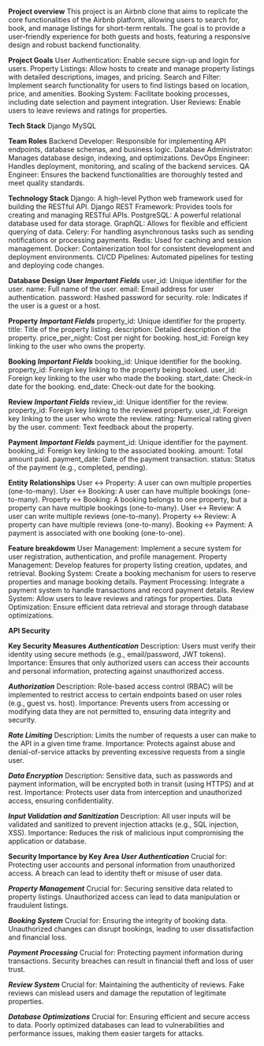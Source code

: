 **Project overview**
This project is an Airbnb clone that aims to replicate the core functionalities of the Airbnb platform, allowing users to search for, book, and manage listings for short-term rentals. The goal is to provide a user-friendly experience for both guests and hosts, featuring a responsive design and robust backend functionality.

**Project Goals**
User Authentication: Enable secure sign-up and login for users.
Property Listings: Allow hosts to create and manage property listings with detailed descriptions, images, and pricing.
Search and Filter: Implement search functionality for users to find listings based on location, price, and amenities.
Booking System: Facilitate booking processes, including date selection and payment integration.
User Reviews: Enable users to leave reviews and ratings for properties.

**Tech Stack**
Django
MySQL

**Team Roles**
Backend Developer: Responsible for implementing API endpoints, database schemas, and business logic.
Database Administrator: Manages database design, indexing, and optimizations.
DevOps Engineer: Handles deployment, monitoring, and scaling of the backend services.
QA Engineer: Ensures the backend functionalities are thoroughly tested and meet quality standards.

**Technology Stack**
Django: A high-level Python web framework used for building the RESTful API.
Django REST Framework: Provides tools for creating and managing RESTful APIs.
PostgreSQL: A powerful relational database used for data storage.
GraphQL: Allows for flexible and efficient querying of data.
Celery: For handling asynchronous tasks such as sending notifications or processing payments.
Redis: Used for caching and session management.
Docker: Containerization tool for consistent development and deployment environments.
CI/CD Pipelines: Automated pipelines for testing and deploying code changes.

**Database Design**
**User**
***Important Fields***
user_id: Unique identifier for the user.
name: Full name of the user.
email: Email address for user authentication.
password: Hashed password for security.
role: Indicates if the user is a guest or a host.

**Property**
***Important Fields***
property_id: Unique identifier for the property.
title: Title of the property listing.
description: Detailed description of the property.
price_per_night: Cost per night for booking.
host_id: Foreign key linking to the user who owns the property.

**Booking**
***Important Fields***
booking_id: Unique identifier for the booking.
property_id: Foreign key linking to the property being booked.
user_id: Foreign key linking to the user who made the booking.
start_date: Check-in date for the booking.
end_date: Check-out date for the booking.

**Review**
***Important Fields***
review_id: Unique identifier for the review.
property_id: Foreign key linking to the reviewed property.
user_id: Foreign key linking to the user who wrote the review.
rating: Numerical rating given by the user.
comment: Text feedback about the property.

**Payment**
***Important Fields***
payment_id: Unique identifier for the payment.
booking_id: Foreign key linking to the associated booking.
amount: Total amount paid.
payment_date: Date of the payment transaction.
status: Status of the payment (e.g., completed, pending).

**Entity Relationships**
User ↔ Property: A user can own multiple properties (one-to-many).
User ↔ Booking: A user can have multiple bookings (one-to-many).
Property ↔ Booking: A booking belongs to one property, but a property can have multiple bookings (one-to-many).
User ↔ Review: A user can write multiple reviews (one-to-many).
Property ↔ Review: A property can have multiple reviews (one-to-many).
Booking ↔ Payment: A payment is associated with one booking (one-to-one).

**Feature breakdowm**
User Management: Implement a secure system for user registration, authentication, and profile management.
Property Management: Develop features for property listing creation, updates, and retrieval.
Booking System: Create a booking mechanism for users to reserve properties and manage booking details.
Payment Processing: Integrate a payment system to handle transactions and record payment details.
Review System: Allow users to leave reviews and ratings for properties.
Data Optimization: Ensure efficient data retrieval and storage through database optimizations.

**API Security**

**Key Security Measures**
***Authentication***
Description: Users must verify their identity using secure methods (e.g., email/password, JWT tokens).
Importance: Ensures that only authorized users can access their accounts and personal information, protecting against unauthorized access.

***Authorization***
Description: Role-based access control (RBAC) will be implemented to restrict access to certain endpoints based on user roles (e.g., guest vs. host).
Importance: Prevents users from accessing or modifying data they are not permitted to, ensuring data integrity and security.

***Rate Limiting***
Description: Limits the number of requests a user can make to the API in a given time frame.
Importance: Protects against abuse and denial-of-service attacks by preventing excessive requests from a single user.

***Data Encryption***
Description: Sensitive data, such as passwords and payment information, will be encrypted both in transit (using HTTPS) and at rest.
Importance: Protects user data from interception and unauthorized access, ensuring confidentiality.

***Input Validation and Sanitization***
Description: All user inputs will be validated and sanitized to prevent injection attacks (e.g., SQL injection, XSS).
Importance: Reduces the risk of malicious input compromising the application or database.

**Security Importance by Key Area**
***User Authentication***
Crucial for: Protecting user accounts and personal information from unauthorized access. A breach can lead to identity theft or misuse of user data.

***Property Management***
Crucial for: Securing sensitive data related to property listings. Unauthorized access can lead to data manipulation or fraudulent listings.

***Booking System***
Crucial for: Ensuring the integrity of booking data. Unauthorized changes can disrupt bookings, leading to user dissatisfaction and financial loss.

***Payment Processing***
Crucial for: Protecting payment information during transactions. Security breaches can result in financial theft and loss of user trust.

***Review System***
Crucial for: Maintaining the authenticity of reviews. Fake reviews can mislead users and damage the reputation of legitimate properties.

***Database Optimizations***
Crucial for: Ensuring efficient and secure access to data. Poorly optimized databases can lead to vulnerabilities and performance issues, making them easier targets for attacks.